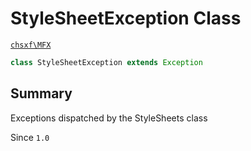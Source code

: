 # StyleSheetException Class

[`chsxf\MFX`](API-Namespace-chsxf_MFX)

```php
class StyleSheetException extends Exception
```

## Summary

Exceptions dispatched by the StyleSheets class

Since `1.0`

